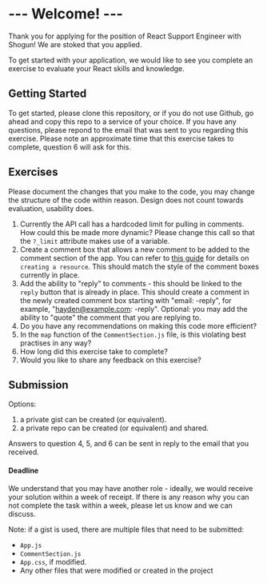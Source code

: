 # --- Welcome! ---

Thank you for applying for the position of React Support Engineer with Shogun! We are stoked that you applied.

To get started with your application, we would like to see you complete an exercise to evaluate your React skills and knowledge.

## Getting Started
To get started, please clone this repository, or if you do not use Github, go ahead and copy this repo to a service of your choice. If you have any questions, please repond to the email that was sent to you regarding this exercise. Please note an approximate time that this exercise takes to complete, question 6 will ask for this.

## Exercises
Please document the changes that you make to the code, you may change the structure of the code within reason. Design does not count towards evaluation, usability does.
1. Currently the API call has a hardcoded limit for pulling in comments. How could this be made more dynamic? Please change this call so that the `?_limit` attribute makes use of a variable.
2. Create a comment box that allows a new comment to be added to the comment section of the app. You can refer to [this guide](https://jsonplaceholder.typicode.com/guide/) for details on `creating a resource`. This should match the style of the comment boxes currently in place.
3. Add the ability to "reply" to comments - this should be linked to the `reply` button that is already in place. This should create a comment in the newly created comment box starting with "email: -reply", for example, "hayden@example.com: -reply". Optional: you may add the ability to "quote" the comment that you are replying to.
4. Do you have any recommendations on making this code more efficient?
5. In the `map` function of the `CommentSection.js` file, is this violating best practises in any way?
6. How long did this exercise take to complete?
7. Would you like to share any feedback on this exercise?

## Submission
Options:
1. a private gist can be created (or equivalent).
2. a private repo can be created (or equivalent) and shared.

Answers to question 4, 5, and 6 can be sent in reply to the email that you received.

#### Deadline
We understand that you may have another role - ideally, we would receive your solution within a week of receipt. If there is any reason why you can not complete the task within a week, please let us know and we can discuss. 

Note: if a gist is used, there are multiple files that need to be submitted:
- `App.js`
- `CommentSection.js`
- `App.css`, if modified.
- Any other files that were modified or created in the project
